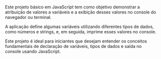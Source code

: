 Este projeto básico em JavaScript tem como objetivo demonstrar a atribuição de valores a variáveis e a exibição desses valores no console do navegador ou terminal.

A aplicação define algumas variáveis utilizando diferentes tipos de dados, como números e strings, e, em seguida, imprime esses valores no console.

Este projeto é ideal para iniciantes que desejam entender os conceitos fundamentais de declaração de variáveis, tipos de dados e saída no console usando JavaScript.

